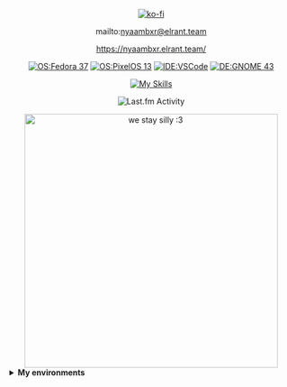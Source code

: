 

<div align=center>
  
  [![ko-fi](https://ko-fi.com/img/githubbutton_sm.svg)](https://ko-fi.com/K3K75M0UR)
  
  mailto:nyaambxr@elrant.team  
  
  https://nyaambxr.elrant.team/

  [![OS:Fedora 37](https://img.shields.io/badge/OS-Fedora-blue?style=flat-square&logo=fedora)](https://getfedora.org) [![OS:PixelOS 13](https://img.shields.io/badge/OS-Android13-green?style=flat-square&logo=android)](https://pixelos.net/download/sweet) [![IDE:VSCode](https://img.shields.io/badge/IDE-VSCode-blue?style=flat-square&logo=visualstudiocode)](https://code.visualstudio.com/) [![DE:GNOME 43](https://img.shields.io/badge/DE-GNOME-blue?style=flat-square&logo=GNOME)](https://GNOME.org)
  
  [![My Skills](https://skillicons.dev/icons?i=js,ts,cs,c,py,linux,unity,bash,ableton)](https://skillicons.dev)

  <img src="https://toru.kio.dev/api/v1/nyaambxr?theme=dark" alt="Last.fm Activity" />
  
  <p></p>
  
  <img src="https://64.media.tumblr.com/c9ab63f85a80026592b4a744c34e13dd/76c42b751cbcce9e-13/s2048x3072/30ffdb2c174dd374bc55adc32ff1b6025d9e52e8.gif" width="450" alt="we stay silly :3" />
</div>

<details>
    <summary><strong>My environments</strong></summary>
    <details>
      <summary><strong>"ATOM" - Desktop</strong></summary>
      <ul>
        <li><strong>CPU</strong>: Intel Core i5-8400 (6C, 6T, 4.0GHz, x86_64-v3)</li>
        <li><strong>RAM</strong>: 16GB (DDR4-2666)</li>
        <li><strong>SSD</strong>: 512GB "/" btrfs, Linux RAID (256GB NVMe + 256GB SATA)</li>
        <li><strong>HDD</strong>: 1TB "/home" Seagate BarraCuda</li>
        <li><strong>GPU</strong>: NVIDIA GT 1030 <a href="https://www.youtube.com/watch?v=OF_5EKNX0Eg">(my opinion on it)</a></li>
        <li><strong>OS</strong>: Fedora 38</li>
        <li><strong>Windowing System</strong>: XOrg X11 (Again, F### you NVIDIA.)</li>
        <li><strong>Base SKU</strong>: Acer Aspire TC-885</li>
      </ul>
    </details>
    <details>
      <summary><strong>"ektron" - Laptop</strong></summary>
      <ul>
        <li><strong>CPU</strong>: Intel Core i3-10110U (4C, 4T, 4.1GHz, x86_84-v3)</li>
        <li><strong>RAM</strong>: 8GB (DDR4-2666)</li>
        <li><strong>SSD</strong>: 256GB "/" btrfs (NVMe)</li>
        <li><strong>GPU</strong>: Intel UHD Graphics (CML GT2)</li>
        <li><strong>OS</strong>: Fedora 38</li>
        <li><strong>Windowing System</strong>: Wayland (JFC!! <strong>MOBILE INTEL iGPUS</strong> CAN DO IT!!! COME ON NVIDIA!!)</li>
        <li><strong>Base SKU</strong>: Lenove IdeaPad 3 15IML05</li>
      </ul>
</details>
